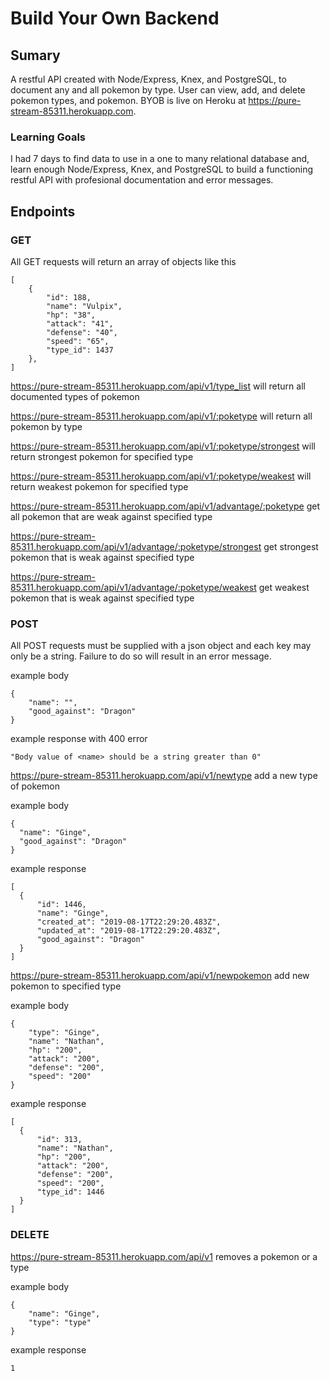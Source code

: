 # Build Your Own Backend

## Sumary
A restful API created with Node/Express, Knex, and PostgreSQL, to document any and all pokemon by type. User can view, add, and delete pokemon types, and pokemon. BYOB is live on Heroku at https://pure-stream-85311.herokuapp.com.

### Learning Goals
I had 7 days to find data to use in a one to many relational database and, learn enough Node/Express, Knex, and PostgreSQL to build a functioning restful API with profesional documentation and error messages.

## Endpoints

### GET

All GET requests will return an array of objects like this
```
[
    {
        "id": 188,
        "name": "Vulpix",
        "hp": "38",
        "attack": "41",
        "defense": "40",
        "speed": "65",
        "type_id": 1437
    },
]
```

https://pure-stream-85311.herokuapp.com/api/v1/type_list
will return all documented types of pokemon

https://pure-stream-85311.herokuapp.com/api/v1/:poketype
will return all pokemon by type

https://pure-stream-85311.herokuapp.com/api/v1/:poketype/strongest
will return strongest pokemon for specified type

https://pure-stream-85311.herokuapp.com/api/v1/:poketype/weakest
will return weakest pokemon for specified type

https://pure-stream-85311.herokuapp.com/api/v1/advantage/:poketype
get all pokemon that are weak against specified type

https://pure-stream-85311.herokuapp.com/api/v1/advantage/:poketype/strongest
get strongest pokemon that is weak against specified type

https://pure-stream-85311.herokuapp.com/api/v1/advantage/:poketype/weakest
get weakest pokemon that is weak against specified type

### POST

All POST requests must be supplied with a json object and each key may only be a string. Failure to do so will result in an error message.

example body
```
{
	"name": "",
	"good_against": "Dragon"
}
```
example response with 400 error
```
"Body value of <name> should be a string greater than 0"
```

https://pure-stream-85311.herokuapp.com/api/v1/newtype
add a new type of pokemon

  example body 
  ```
  {
	"name": "Ginge",
	"good_against": "Dragon"
}
```

  example response 
  ```
  [
    {
        "id": 1446,
        "name": "Ginge",
        "created_at": "2019-08-17T22:29:20.483Z",
        "updated_at": "2019-08-17T22:29:20.483Z",
        "good_against": "Dragon"
    }
]
```

https://pure-stream-85311.herokuapp.com/api/v1/newpokemon
add new pokemon to specified type

example body 
```
{
	"type": "Ginge",
	"name": "Nathan",
	"hp": "200",
	"attack": "200",
	"defense": "200",
	"speed": "200"
}
```

  example response 
  ```
  [
    {
        "id": 313,
        "name": "Nathan",
        "hp": "200",
        "attack": "200",
        "defense": "200",
        "speed": "200",
        "type_id": 1446
    }
]
```

### DELETE

https://pure-stream-85311.herokuapp.com/api/v1
removes a pokemon or a type

example body 
```
{
	"name": "Ginge",
	"type": "type"
}
```

example response 
```
1
```
